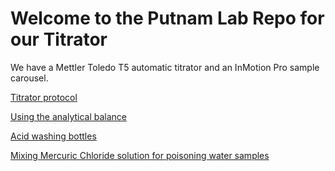 # Welcome to the Putnam Lab Repo for our Titrator

We have a Mettler Toledo T5 automatic titrator and an InMotion Pro sample carousel.

[Titrator protocol](Protocols/TitratorSOP.md)


[Using the analytical balance](Protocols/BalanceSOP.md)


[Acid washing bottles](Protocols/AcidWashing.md)


[Mixing Mercuric Chloride solution for poisoning water samples](Protocols/Mercuric_Chloride_SOP.md)
